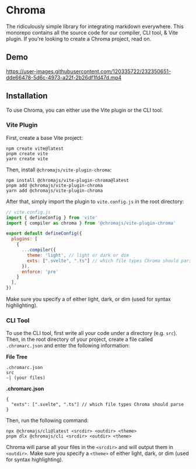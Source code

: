 # Chroma

The ridiculously simple library for integrating markdown everywhere. This monorepo contains all the source code for our compiler, CLI tool, & Vite plugin. If you're looking to create a Chroma project, read on.

## Demo

https://user-images.githubusercontent.com/120335722/232350651-dde66478-5d6c-4973-a22f-2b26df1fd47d.mp4

## Installation

To use Chroma, you can either use the Vite plugin or the CLI tool.

### Vite Plugin

First, create a base Vite project:

```shell
npm create vite@latest
pnpm create vite
yarn create vite
```

Then, install `@chromajs/vite-plugin-chroma`:

```shell
npm install @chromajs/vite-plugin-chroma@latest
pnpm add @chromajs/vite-plugin-chroma
yarn add @chromajs/vite-plugin-chroma
```

After that, simply import the plugin to `vite.config.js` in the root directory:

```js
// vite.config.js
import { defineConfig } from 'vite'
import { compiler as chroma } from '@chromajs/vite-plugin-chroma'

export default defineConfig({
  plugins: [
    {
      ...compiler({
        theme: 'light', // light or dark or dim
        exts: [".svelte", ".ts"] // which file types Chroma should parse
      }),
      enforce: 'pre'
    }
  ],
})
```

Make sure you specify a <theme> of either light, dark, or dim (used for syntax highlighting).

### CLI Tool

To use the CLI tool, first write all your code under a directory (e.g. `src`). Then, in the root directory of your project, create a file called `.chromarc.json` and enter the following information:

**File Tree**
```
.chromarc.json
src
-| (your files)
```

**.chromarc.json**
```jsonc
{
  "exts": [".svelte", ".ts"] // which file types Chroma should parse
}
```

Then, run the following command:

```shell
npx @chromajs/cli@latest <srcdir> <outdir> <theme>
pnpm dlx @chromajs/cli <srcdir> <outdir> <theme>
```

Chroma will parse all your files in the `<srcdir>` and will output them in `<outdir>`. Make sure you specify a `<theme>` of either light, dark, or dim (used for syntax highlighting).
